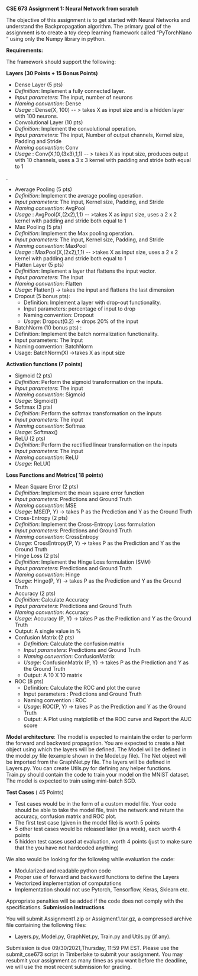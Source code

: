 **CSE 673 Assignment 1: Neural Network from scratch**

The objective of this assignment is to get started with Neural Networks and understand the Backpropagation algorithm. The primary goal of the assignment is to create a toy deep learning framework called “PyTorchNano ” using only the Numpy library in python.

**Requirements:**

The framework should support the following:

**Layers (30 Points + 15 Bonus Points)**

- Dense Layer (5 pts)
- *Definition*:  Implement a fully connected layer.
- *Input parameters*:  The input, number of neurons
- *Naming convention*: Dense
- *Usage* : Dense(X, 100)  -- > takes X as input size and is a hidden layer with 100 neurons.
- Convolutional Layer (10 pts)
- *Definition*:  Implement the convolutional operation.
- *Input parameters*:  The input, Number of output channels, Kernel size, Padding and Stride
- *Naming convention*: Conv
- *Usage* : Conv(X,10,(3x3),1,1)  -- > takes X as input size, produces output with 10 channels, uses a 3 x 3 kernel with padding and stride both equal to 1

.

- Average Pooling (5 pts)
- *Definition*:  Implement the average pooling operation.
- *Input parameters*:  The input, Kernel size, Padding, and Stride
- *Naming convention*: AvgPool
- *Usage* : AvgPool(X,(2x2),1,1)  -- >takes X as input size, uses a 2 x 2 kernel with padding and stride both equal to 1
- Max Pooling (5 pts)
- *Definition*:  Implement the Max pooling operation.
- *Input parameters*:  The input, Kernel size, Padding, and Stride
- *Naming convention*: MaxPool
- *Usage* : MaxPool(X,(2x2),1,1)  -- >takes X as input size, uses a 2 x 2 kernel with padding and stride both equal to 1
- Flatten Layer (5 pts)
- *Definition*: Implement a layer that flattens the input vector.
- *Input parameters*: The Input
- *Naming convention*: Flatten
- *Usage*: Flatten() ->  takes the input and flattens the last dimension
- Dropout (5 bonus pts):
  - Definition: Implement a layer with drop-out functionality.
  - Input parameters:  percentage of input to drop
  - Naming convention: Dropout
  - *Usage*: Dropout(0.2) -> drops 20% of the input
- BatchNorm (10 bonus pts) :
- Definition: Implement the batch normalization functionality.
- Input parameters: The Input
- Naming convention: BatchNorm
- Usage: BatchNorm(X) ->takes X as input size

**Activation functions (7 points)**

- Sigmoid (2 pts)
- *Definition*: Perform the sigmoid transformation on the inputs.
- *Input parameters*: The input
- *Naming convention*: Sigmoid
- *Usage*: Sigmoid()
- Softmax (3 pts)
- *Definition*: Perform the softmax transformation on the inputs
- *Input parameters*: The input
- *Naming convention*: Softmax
- *Usage*: Softmax()
- ReLU (2 pts)
- *Definition*: Perform the rectified linear transformation on the inputs
- *Input parameters*: The input
- *Naming convention*: ReLU
- *Usage*: ReLU()

**Loss Functions and Metrics( 18 points)**

- Mean Square Error (2 pts)
- *Definition*: Implement the mean square error function
- *Input parameters*: Predictions and Ground Truth
- *Naming convention*: MSE
- *Usage*: MSE(P, Y) ->  takes P as the Prediction and Y as the Ground Truth
- Cross-Entropy (2 pts)
- *Definition*: Implement the Cross-Entropy Loss formulation
- *Input parameters*: Predictions and Ground Truth
- *Naming convention*: CrossEntropy
- *Usage*: CrossEntropy(P, Y) ->  takes P as the Prediction and Y as the Ground Truth
- Hinge Loss (2 pts)
- *Definition*: Implement the Hinge Loss formulation (SVM)
- *Input parameters*: Predictions and Ground Truth
- *Naming convention*: Hinge
- *Usage*: Hinge(P, Y) ->  takes P as the Prediction and Y as the Ground Truth
- Accuracy (2 pts)
- *Definition*: Calculate Accuracy
- *Input parameters*: Predictions and Ground Truth
- *Naming convention*: Accuracy
- *Usage*: Accuracy (P, Y) ->  takes P as the Prediction and Y as the Ground Truth
- Output: A single value in %
- Confusion Matrix (2 pts)
  - *Definition*: Calculate the confusion matrix
  - *Input parameters*: Predictions and Ground Truth
  - *Naming convention*: ConfusionMatrix
  - *Usage*: ConfusionMatrix (P, Y) ->  takes P as the Prediction and Y as the Ground Truth
  - Output: A 10 X 10 matrix
- ROC (8 pts)
  - Definition: Calculate the ROC  and plot the curve
  - Input parameters :  Predictions and Ground Truth
  - Naming convention : ROC
  - *Usage*: ROC(P, Y) ->  takes P as the Prediction and Y as the Ground Truth
  - Output: A Plot using matplotlib of the ROC curve and Report the AUC score

**Model architecture**: The model is expected to maintain the order to perform the forward and backward propagation. You are expected to create a Net object using which the layers will be defined. The Model will be defined in the model.py file (example shown in the Model.py file). The Net object will be imported from the GraphNet.py file. The layers will be defined in Layers.py. You can create Utils.py for defining any helper functions. Train.py should contain the code to train your model on the MNIST dataset. The model is expected to train using mini-batch SGD.

**Test Cases** ( 45 Points)

- Test cases would be in the form of a custom model file. Your code should be able to take the model file, train the network and return the accuracy, confusion matrix and ROC plot.
- The first test case (given in the model file)  is worth 5 points
- 5 other test cases would be released later (in a week), each worth 4 points
- 5 hidden test cases used at evaluation, worth 4 points (just to make sure that the you have not hardcoded anything)

We also would be looking for the following while evaluation the code:

- Modularized and readable python code
- Proper use of forward and backward functions to define the Layers
- Vectorized implementation of computations
- Implementation should not use Pytorch, Tensorflow, Keras, Sklearn etc.

Appropriate penalties will be added if the code does not comply with the specifications. **Submission Instructions**

You will submit Assignment1.zip or Assigment1.tar.gz, a compressed archive file containing the following files:

- Layers.py, Model.py, GraphNet.py, Train.py and Utils.py (if any).

Submission is due 09/30/2021,Thursday, 11:59 PM EST. Please use the submit\_cse673 script in Timberlake to submit your assignment. You may resubmit your assignment as many times as you want before the deadline, we will use the most recent submission for grading.
